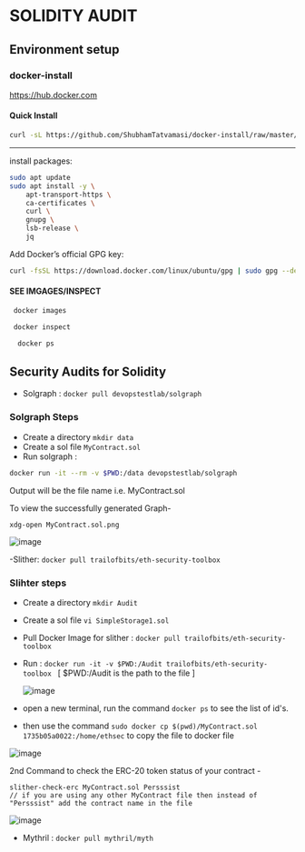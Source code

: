 # SOLIDITY AUDIT
## Environment setup
### docker-install

https://hub.docker.com

#### Quick Install
```bash
curl -sL https://github.com/ShubhamTatvamasi/docker-install/raw/master/docker-install.sh | bash
```
---

install packages:
```bash
sudo apt update
sudo apt install -y \
    apt-transport-https \
    ca-certificates \
    curl \
    gnupg \
    lsb-release \
    jq
```

Add Docker’s official GPG key:
```bash
curl -fsSL https://download.docker.com/linux/ubuntu/gpg | sudo gpg --dearmor -o /usr/share/keyrings/docker-archive-keyring.gpg
```
#### SEE IMGAGES/INSPECT
```bash
 docker images
```
```bash
 docker inspect
```
```bash
  docker ps
```

## Security Audits for Solidity
- Solgraph : `docker pull devopstestlab/solgraph`
  
### Solgraph Steps
- Create a directory `mkdir data`
- Create a sol file `MyContract.sol`
- Run solgraph :
``` sh
docker run -it --rm -v $PWD:/data devopstestlab/solgraph
```
Output will be the file name i.e. MyContract.sol

To view the successfully generated Graph-
```
xdg-open MyContract.sol.png
```
![image](https://github.com/Mragankk/solidity-audit/assets/145200189/6a813bd6-f2c2-4b95-8642-b848f5a5b1f1)

-Slither: `docker pull trailofbits/eth-security-toolbox`

### Slihter steps
-  Create a directory ```mkdir Audit```
- Create a sol file ```vi SimpleStorage1.sol```
- Pull Docker Image for slither : `docker pull trailofbits/eth-security-toolbox`
- Run : `docker run -it -v $PWD:/Audit trailofbits/eth-security-toolbox `     [ $PWD:/Audit is the path to the file ]

  ![image](https://github.com/Mragankk/solidity-audit/assets/145200189/47d37bfc-f981-425b-b55b-1ce4616602c7)

- open a new terminal, run the command `docker ps` to see the list of id's.
- then use the command `sudo docker cp $(pwd)/MyContract.sol 1735b05a0022:/home/ethsec` to copy the file to docker file

![image](https://github.com/Mragankk/solidity-audit/assets/145200189/1ab8f27b-658d-4dbf-9525-54209b0462a0)

  2nd Command to check the ERC-20 token status of your contract - 
```
slither-check-erc MyContract.sol Persssist
// if you are using any other MyContract file then instead of "Persssist" add the contract name in the file
```

![image](https://github.com/Mragankk/solidity-audit/assets/145200189/bd04f0fe-43d6-4033-86b2-95bf8f30255f)

- Mythril : `docker pull mythril/myth`

